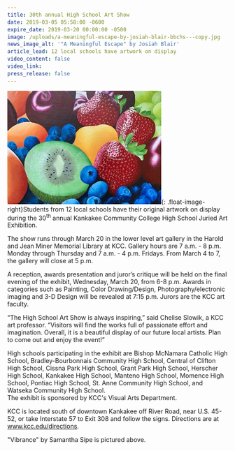```yaml
---
title: 30th annual High School Art Show
date: 2019-03-05 05:58:00 -0600
expire_date: 2019-03-20 00:00:00 -0500
image: /uploads/a-meaningful-escape-by-josiah-blair-bbchs---copy.jpg
news_image_alt: '"A Meaningful Escape" by Josiah Blair'
article_lead: 12 local schools have artwork on display
video_content: false
video_link:
press_release: false
---
```


![](/uploads/vibrance-samantha-sipe-pontiac-hs---copy.jpg){: .float-image-right}Students from 12 local schools have their original artwork on display during the 30<sup>th</sup> annual Kankakee Community College High School Juried Art Exhibition.

The show runs through March 20 in the lower level art gallery in the Harold and Jean Miner Memorial Library at KCC. Gallery hours are 7 a.m. - 8 p.m. Monday through Thursday and 7 a.m. - 4 p.m. Fridays. From March 4 to 7, the gallery will close at 5 p.m.

A reception, awards presentation and juror’s critique will be held on the final evening of the exhibit, Wednesday, March 20, from 6-8 p.m. Awards in categories such as Painting, Color Drawing/Design, Photography/electronic imaging and 3-D Design will be revealed at 7:15 p.m. Jurors are the KCC art faculty.

“The High School Art Show is always inspiring,” said Chelise Slowik, a KCC art professor. “Visitors will find the works full of passionate effort and imagination. Overall, it is a beautiful display of our future local artists. Plan to come out and enjoy the event!”

High schools participating in the exhibit are Bishop McNamara Catholic High School, Bradley-Bourbonnais Community High School, Central of Clifton High School, Cissna Park High School, Grant Park High School, Herscher High School, Kankakee High School, Manteno High School, Momence High School, Pontiac High School, St. Anne Community High School, and Watseka Community High School.<br>The exhibit is sponsored by KCC's Visual Arts Department.

KCC is located south of downtown Kankakee off River Road, near U.S. 45-52, or take Interstate 57 to Exit 308 and follow the signs. Directions are at <u><a target="_blank" href="http://www.kcc.edu/Community/Collegeinfo/collegelocations/Pages/riverfront.aspx">www.kcc.edu/directions</a></u>.

"Vibrance" by Samantha Sipe is pictured above.